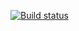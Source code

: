 [![Build status](https://ci.appveyor.com/api/projects/status/7kqr7v4x51ecrhxa?svg=true)](https://ci.appveyor.com/project/Nataliya2020/ra-homework-composition-cards)
